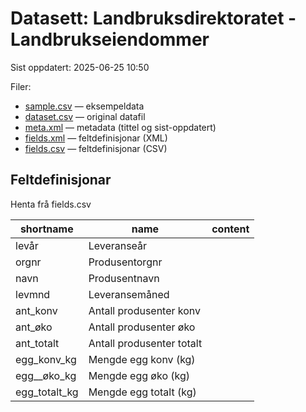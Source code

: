 # Datasett:     Landbruksdirektoratet - Landbrukseiendommer
Sist oppdatert: 2025-06-25 10:50

 Filer:
 - [sample.csv](sample.csv) — eksempeldata
 - [dataset.csv](dataset.csv) — original datafil
 - [meta.xml](meta.xml) — metadata (tittel og sist-oppdatert)
 - [fields.xml](fields.xml) — feltdefinisjonar (XML)
 - [fields.csv](fields.csv) — feltdefinisjonar (CSV)


## Feltdefinisjonar
Henta frå fields.csv

| shortname | name | content |
| --- | --- | --- |
| levår | Leveranseår |  |
| orgnr | Produsentorgnr |  |
| navn | Produsentnavn |  |
| levmnd | Leveransemåned |  |
| ant_konv | Antall produsenter konv |  |
| ant_øko | Antall produsenter øko |  |
| ant_totalt | Antall produsenter totalt |  |
| egg_konv_kg | Mengde egg konv (kg) |  |
| egg__øko_kg | Mengde egg øko (kg) |  |
| egg_totalt_kg | Mengde egg totalt (kg) |  |
